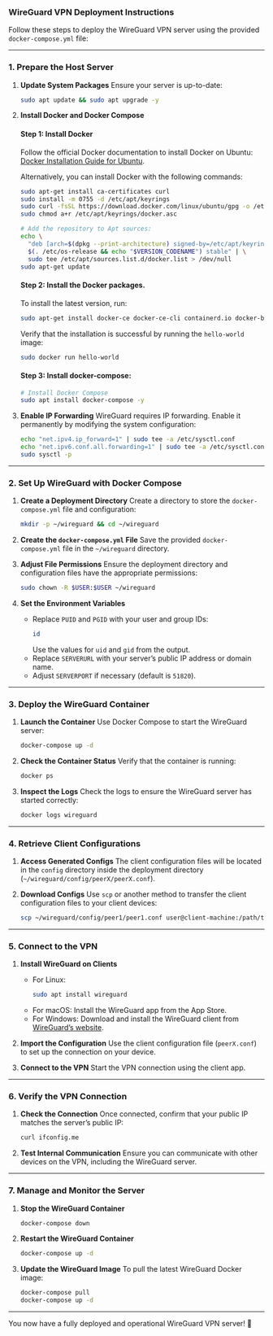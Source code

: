 ### WireGuard VPN Deployment Instructions

Follow these steps to deploy the WireGuard VPN server using the provided `docker-compose.yml` file:

---

### **1. Prepare the Host Server**

1. **Update System Packages**
   Ensure your server is up-to-date:
   ```bash
   sudo apt update && sudo apt upgrade -y
   ```

2. **Install Docker and Docker Compose**
   #### Step 1: Install Docker
   Follow the official Docker documentation to install Docker on Ubuntu:
   [Docker Installation Guide for Ubuntu](https://docs.docker.com/engine/install/ubuntu/).

   Alternatively, you can install Docker with the following commands:
   ```bash
   sudo apt-get install ca-certificates curl
   sudo install -m 0755 -d /etc/apt/keyrings
   sudo curl -fsSL https://download.docker.com/linux/ubuntu/gpg -o /etc/apt/keyrings/docker.asc
   sudo chmod a+r /etc/apt/keyrings/docker.asc
   
   # Add the repository to Apt sources:
   echo \
     "deb [arch=$(dpkg --print-architecture) signed-by=/etc/apt/keyrings/docker.asc] https://download.docker.com/linux/ubuntu \
     $(. /etc/os-release && echo "$VERSION_CODENAME") stable" | \
     sudo tee /etc/apt/sources.list.d/docker.list > /dev/null
   sudo apt-get update
   ```

   #### Step 2: Install the Docker packages.
   To install the latest version, run:
   ```bash
   sudo apt-get install docker-ce docker-ce-cli containerd.io docker-buildx-plugin docker-compose-plugin
   ```
   
   Verify that the installation is successful by running the `hello-world` image:
   ```bash
   sudo docker run hello-world
   ```


   #### Step 3: Install docker-compose:
   ```bash
   # Install Docker Compose
   sudo apt install docker-compose -y
   ```

3. **Enable IP Forwarding**
   WireGuard requires IP forwarding. Enable it permanently by modifying the system configuration:
   ```bash
   echo "net.ipv4.ip_forward=1" | sudo tee -a /etc/sysctl.conf
   echo "net.ipv6.conf.all.forwarding=1" | sudo tee -a /etc/sysctl.conf
   sudo sysctl -p
   ```

---

### **2. Set Up WireGuard with Docker Compose**

1. **Create a Deployment Directory**
   Create a directory to store the `docker-compose.yml` file and configuration:
   ```bash
   mkdir -p ~/wireguard && cd ~/wireguard
   ```

2. **Create the `docker-compose.yml` File**
   Save the provided `docker-compose.yml` file in the `~/wireguard` directory.

3. **Adjust File Permissions**
   Ensure the deployment directory and configuration files have the appropriate permissions:
   ```bash
   sudo chown -R $USER:$USER ~/wireguard
   ```

4. **Set the Environment Variables**
   - Replace `PUID` and `PGID` with your user and group IDs:
     ```bash
     id
     ```
     Use the values for `uid` and `gid` from the output.
   - Replace `SERVERURL` with your server’s public IP address or domain name.
   - Adjust `SERVERPORT` if necessary (default is `51820`).

---

### **3. Deploy the WireGuard Container**

1. **Launch the Container**
   Use Docker Compose to start the WireGuard server:
   ```bash
   docker-compose up -d
   ```

2. **Check the Container Status**
   Verify that the container is running:
   ```bash
   docker ps
   ```

3. **Inspect the Logs**
   Check the logs to ensure the WireGuard server has started correctly:
   ```bash
   docker logs wireguard
   ```

---

### **4. Retrieve Client Configurations**

1. **Access Generated Configs**
   The client configuration files will be located in the `config` directory inside the deployment directory (`~/wireguard/config/peerX/peerX.conf`).

2. **Download Configs**
   Use `scp` or another method to transfer the client configuration files to your client devices:
   ```bash
   scp ~/wireguard/config/peer1/peer1.conf user@client-machine:/path/to/save/
   ```

---

### **5. Connect to the VPN**

1. **Install WireGuard on Clients**
   - For Linux:
     ```bash
     sudo apt install wireguard
     ```
   - For macOS:
     Install the WireGuard app from the App Store.
   - For Windows:
     Download and install the WireGuard client from [WireGuard’s website](https://www.wireguard.com/install/).

2. **Import the Configuration**
   Use the client configuration file (`peerX.conf`) to set up the connection on your device.

3. **Connect to the VPN**
   Start the VPN connection using the client app.

---

### **6. Verify the VPN Connection**

1. **Check the Connection**
   Once connected, confirm that your public IP matches the server’s public IP:
   ```bash
   curl ifconfig.me
   ```

2. **Test Internal Communication**
   Ensure you can communicate with other devices on the VPN, including the WireGuard server.

---

### **7. Manage and Monitor the Server**

1. **Stop the WireGuard Container**
   ```bash
   docker-compose down
   ```

2. **Restart the WireGuard Container**
   ```bash
   docker-compose up -d
   ```

3. **Update the WireGuard Image**
   To pull the latest WireGuard Docker image:
   ```bash
   docker-compose pull
   docker-compose up -d
   ```

---

You now have a fully deployed and operational WireGuard VPN server! 🎉
